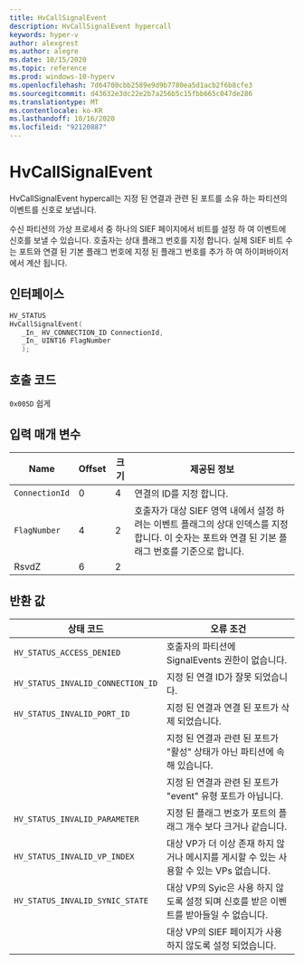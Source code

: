 ```yaml
---
title: HvCallSignalEvent
description: HvCallSignalEvent hypercall
keywords: hyper-v
author: alexgrest
ms.author: alegre
ms.date: 10/15/2020
ms.topic: reference
ms.prod: windows-10-hyperv
ms.openlocfilehash: 7d64700cbb2589e9d9b7780ea5d1acb2f6b8cfe3
ms.sourcegitcommit: d43632e3dc22e2b7a256b5c15fbb665c047de286
ms.translationtype: MT
ms.contentlocale: ko-KR
ms.lasthandoff: 10/16/2020
ms.locfileid: "92120887"
---
```

# <a name="hvcallsignalevent"></a>HvCallSignalEvent

HvCallSignalEvent hypercall는 지정 된 연결과 관련 된 포트를 소유 하는 파티션의 이벤트를 신호로 보냅니다.

수신 파티션의 가상 프로세서 중 하나의 SIEF 페이지에서 비트를 설정 하 여 이벤트에 신호를 보낼 수 있습니다. 호출자는 상대 플래그 번호를 지정 합니다. 실제 SIEF 비트 수는 포트와 연결 된 기본 플래그 번호에 지정 된 플래그 번호를 추가 하 여 하이퍼바이저에서 계산 됩니다.

## <a name="interface"></a>인터페이스

 ```c
HV_STATUS
HvCallSignalEvent(
    _In_ HV_CONNECTION_ID ConnectionId,
    _In_ UINT16 FlagNumber
    );
 ```

## <a name="call-code"></a>호출 코드

`0x005D` 쉽게

## <a name="input-parameters"></a>입력 매개 변수

| Name                    | Offset     | 크기     | 제공된 정보                      |
|-------------------------|------------|----------|-------------------------------------------|
| `ConnectionId`          | 0          | 4        | 연결의 ID를 지정 합니다.       |
| `FlagNumber`            | 4          | 2        | 호출자가 대상 SIEF 영역 내에서 설정 하려는 이벤트 플래그의 상대 인덱스를 지정 합니다. 이 숫자는 포트와 연결 된 기본 플래그 번호를 기준으로 합니다. |
| RsvdZ                   | 6          | 2        |                                           |

## <a name="return-values"></a>반환 값

| 상태 코드                         | 오류 조건                                       |
|-------------------------------------|-------------------------------------------------------|
| `HV_STATUS_ACCESS_DENIED`           | 호출자의 파티션에 SignalEvents 권한이 없습니다. |
| `HV_STATUS_INVALID_CONNECTION_ID`   | 지정 된 연결 ID가 잘못 되었습니다.               |
| `HV_STATUS_INVALID_PORT_ID`         | 지정 된 연결과 연결 된 포트가 삭제 되었습니다. |
|                                     | 지정 된 연결과 관련 된 포트가 "활성" 상태가 아닌 파티션에 속해 있습니다. |
|                                     | 지정 된 연결과 관련 된 포트가 "event" 유형 포트가 아닙니다. |
| `HV_STATUS_INVALID_PARAMETER`       | 지정 된 플래그 번호가 포트의 플래그 개수 보다 크거나 같습니다. |
| `HV_STATUS_INVALID_VP_INDEX`        | 대상 VP가 더 이상 존재 하지 않거나 메시지를 게시할 수 있는 사용할 수 있는 VPs 없습니다. |
| `HV_STATUS_INVALID_SYNIC_STATE`     | 대상 VP의 Syic은 사용 하지 않도록 설정 되며 신호를 받은 이벤트를 받아들일 수 없습니다. |
|                                     | 대상 VP의 SIEF 페이지가 사용 하지 않도록 설정 되었습니다.                 |